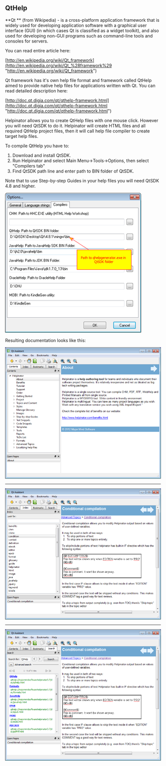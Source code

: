 ## QtHelp

**Qt ** (from Wikipedia) -  is a cross-platform application framework that is widely used for developing application software with a graphical user interface (GUI) (in which cases Qt is classified as a widget toolkit), and also used for developing non-GUI programs such as command-line tools and consoles for servers.


You can read entire article here:


[http://en.wikipedia.org/wiki/Qt_framework](http://en.wikipedia.org/wiki/Qt_%28framework%29 "http://en.wikipedia.org/wiki/Qt_framework")


Qt framework has it's own help file format and framework called QtHelp aimed to provide native help files for applications written with Qt. You can read detailed description here:


[http://doc.qt.digia.com/qt/qthelp-framework.html](http://doc.qt.digia.com/qt/qthelp-framework.html "http://doc.qt.digia.com/qt/qthelp-framework.html")


Helpinator allows you to create QtHelp files with one mouse click. However you will need QtSDK to do it. Helpinator will create HTML files and all required QtHelp project files, then it will call help file compiler to create target help files.


To compile QtHelp you have to:


1. Download and install QtSDK.
2. Run Helpinator and select Main Menu->Tools->Options, then select "Compilers tab"
3. Find QtSDK path line and enter path to BIN folder of QtSDK.


Note that to use Step-by-step Guides in your help files you will need QtSDK 4.8 and higher.


![enoptionsqtcompiler.png](images/enoptionsqtcompiler.png "enoptionsqtcompiler.png")


Resulting documentation looks like this:


![qthelp.png](images/qthelp.png "qthelp.png")

****

![qthelp1.png](images/qthelp1.png "qthelp1.png")

****

![qthelp2.png](images/qthelp2.png "qthelp2.png")
